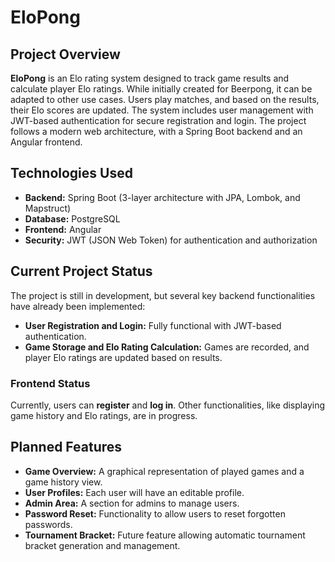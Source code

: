 # EloPong

## Project Overview
**EloPong** is an Elo rating system designed to track game results and calculate player Elo ratings. While initially created for Beerpong, it can be adapted to other use cases. Users play matches, and based on the results, their Elo scores are updated. The system includes user management with JWT-based authentication for secure registration and login. The project follows a modern web architecture, with a Spring Boot backend and an Angular frontend.

## Technologies Used
- **Backend:** Spring Boot (3-layer architecture with JPA, Lombok, and Mapstruct)
- **Database:** PostgreSQL
- **Frontend:** Angular
- **Security:** JWT (JSON Web Token) for authentication and authorization

## Current Project Status
The project is still in development, but several key backend functionalities have already been implemented:

- **User Registration and Login:** Fully functional with JWT-based authentication.
- **Game Storage and Elo Rating Calculation:** Games are recorded, and player Elo ratings are updated based on results.

### Frontend Status
Currently, users can **register** and **log in**. Other functionalities, like displaying game history and Elo ratings, are in progress.

## Planned Features
- **Game Overview:** A graphical representation of played games and a game history view.
- **User Profiles:** Each user will have an editable profile.
- **Admin Area:** A section for admins to manage users.
- **Password Reset:** Functionality to allow users to reset forgotten passwords.
- **Tournament Bracket:** Future feature allowing automatic tournament bracket generation and management.